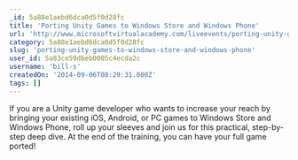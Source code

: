 ```yaml
---
_id: 5a88e1aebd6dca0d5f0d28fc
title: 'Porting Unity Games to Windows Store and Windows Phone'
url: 'http://www.microsoftvirtualacademy.com/liveevents/porting-unity-games-to-windows-store-and-windows-phone'
category: 5a88e1aebd6dca0d5f0d28fc
slug: 'porting-unity-games-to-windows-store-and-windows-phone'
user_id: 5a83ce59d6eb0005c4ecda2c
username: 'bill-s'
createdOn: '2014-09-06T08:29:31.000Z'
tags: []
---
```


If you are a Unity game developer who wants to increase your reach by bringing your existing iOS, Android, or PC games to Windows Store and Windows Phone, roll up your sleeves and join us for this practical, step-by-step deep dive. At the end of the training, you can have your full game ported!
